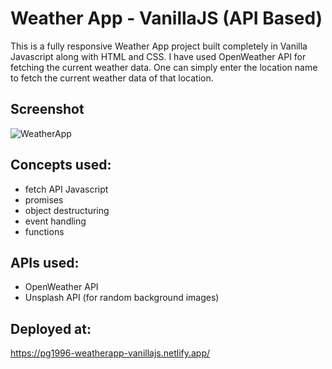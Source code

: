 # Weather App - VanillaJS (API Based)
This is a fully responsive Weather App project built completely in Vanilla Javascript along with HTML and CSS.
I have used OpenWeather API for fetching the current weather data.
One can simply enter the location name to fetch the current weather data
of that location. 

## Screenshot
![WeatherApp](https://user-images.githubusercontent.com/99909331/219462623-73de36ed-c29b-4400-ad17-e0d69b36675b.PNG)

## Concepts used:
- fetch API Javascript
- promises
- object destructuring
- event handling
- functions

## APIs used:
- OpenWeather API
- Unsplash API (for random background images)

## Deployed at:
https://pg1996-weatherapp-vanillajs.netlify.app/
